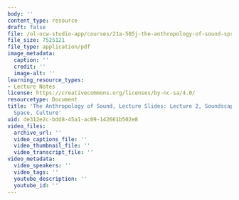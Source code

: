 ```yaml
---
body: ''
content_type: resource
draft: false
file: /ol-ocw-studio-app/courses/21a-505j-the-anthropology-of-sound-spring-2022/mit21a_505js22_lec2.pdf
file_size: 7525121
file_type: application/pdf
image_metadata:
  caption: ''
  credit: ''
  image-alt: ''
learning_resource_types:
- Lecture Notes
license: https://creativecommons.org/licenses/by-nc-sa/4.0/
resourcetype: Document
title: 'The Anthropology of Sound, Lecture Slides: Lecture 2, Soundscapes, Acoustemologies,
  Space, Culture'
uid: de312e2c-bdd8-45a1-ac09-142661b502e8
video_files:
  archive_url: ''
  video_captions_file: ''
  video_thumbnail_file: ''
  video_transcript_file: ''
video_metadata:
  video_speakers: ''
  video_tags: ''
  youtube_description: ''
  youtube_id: ''
---
```

